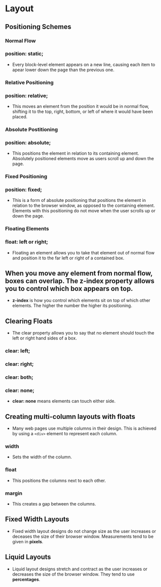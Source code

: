 # Layout
## Positioning Schemes
### Normal Flow
### position: static;
* Every block-level element appears on a new line, causing each item to apear lower down the page than the previous one.
### Relative Positioning
### position: relative;
* This moves an element from the position it would be in normal flow, shifting it to the top, right, bottom, or left of where it would have been placed.
### Absolute Postitioning
### position: absolute;
* This positions the element in relation to its containing element. Absolutely positioned elements move as users scroll up and down the page.
### Fixed Positioning
### position: fixed;
* This is a form of absolute positioning that positions the element in relation to the browser window, as opposed to the containing element. Elements with this positioning do not move when the user scrolls up or down the page.
### Floating Elements
### float: left or right;
* Floating an element allows you to take that element out of normal flow and position it to the far left or right of a contained box.
## When you move any element from normal flow, boxes can overlap.  The **z-index** property allows you to control which box appears on top.
* **z-index** is how you control which elements sit on top of which other elements. The higher the number the higher its positioning.
## Clearing Floats
* The clear property allows you to say that no element should touch the left or right hand sides of a box.
### clear: left;
### clear: right;
### clear: both;
### clear: none;
* **clear: none** means elements can touch either side.
## Creating multi-column layouts with floats
* Many web pages use multiple columns in their design.  This is achieved by using a ```<div>``` element to represent each column.
### width
* Sets the width of the column.
### float
* This positions the columns next to each other.
### margin
* This creates a gap between the columns.
## Fixed Width Layouts
* Fixed width layout designs do not change size as the user increases or deceases the size of their browser window.  Measurements tend to be given in **pixels**.
## Liquid Layouts
* Liquid layout designs stretch and contract as the user increases or decreases the size of the browser window.  They tend to use **percentages**.